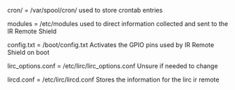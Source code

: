 cron/ = /var/spool/cron/
used to store crontab entries

modules = /etc/modules
used to direct information collected and sent to the IR Remote Shield

config.txt = /boot/config.txt
Activates the GPIO pins used by IR Remote Shield on boot

lirc_options.conf = /etc/lirc/lirc_options.conf
Unsure if needed to change

lircd.conf = /etc/lirc/lircd.conf
Stores the information for the lirc ir remote
